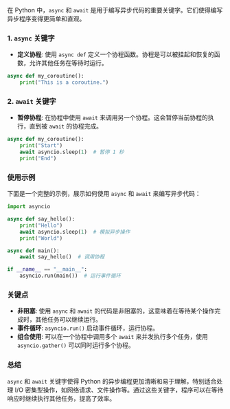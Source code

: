 在 Python 中，`async` 和 `await` 是用于编写异步代码的重要关键字。它们使得编写异步程序变得更简单和直观。

### 1. `async` 关键字

- **定义协程**: 使用 `async def` 定义一个协程函数。协程是可以被挂起和恢复的函数，允许其他任务在等待时运行。

```python
async def my_coroutine():
    print("This is a coroutine.")
```

### 2. `await` 关键字

- **暂停协程**: 在协程中使用 `await` 来调用另一个协程。这会暂停当前协程的执行，直到被 `await` 的协程完成。

```python
async def my_coroutine():
    print("Start")
    await asyncio.sleep(1)  # 暂停 1 秒
    print("End")
```

### 使用示例

下面是一个完整的示例，展示如何使用 `async` 和 `await` 来编写异步代码：

```python
import asyncio

async def say_hello():
    print("Hello")
    await asyncio.sleep(1)  # 模拟异步操作
    print("World")

async def main():
    await say_hello()  # 调用协程

if __name__ == "__main__":
    asyncio.run(main())  # 运行事件循环
```

### 关键点

- **非阻塞**: 使用 `async` 和 `await` 的代码是非阻塞的，这意味着在等待某个操作完成时，其他任务可以继续运行。
- **事件循环**: `asyncio.run()` 启动事件循环，运行协程。
- **组合使用**: 可以在一个协程中调用多个 `await` 来并发执行多个任务，使用 `asyncio.gather()` 可以同时运行多个协程。

### 总结

`async` 和 `await` 关键字使得 Python 的异步编程更加清晰和易于理解，特别适合处理 I/O 密集型操作，如网络请求、文件操作等。通过这些关键字，程序可以在等待响应时继续执行其他任务，提高了效率。